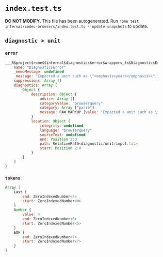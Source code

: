 # `index.test.ts`

**DO NOT MODIFY**. This file has been autogenerated. Run `rome test internal/codec-browsers/index.test.ts --update-snapshots` to update.

## `diagnostic > unit`

### `error`

```javascript
___R$project$rome$$internal$diagnostics$error$wrappers_ts$DiagnosticsError {
	name: "DiagnosticsError"
	_memoMessage: undefined
	_message: "Expected a unit such as \"<emphasis>years</emphasis>\", \"<emphasis>months</emphasis>\", \"<emphasis>days</emphasis>\", \"<emphasis>versions</emphasis>\" or \"<emphasis>major versions</emphasis>\"."
	suppressions: Array []
	diagnostics: Array [
		Object {
			description: Object {
				advice: Array []
				categoryValue: "browserquery"
				category: Array ["parse"]
				message: RAW_MARKUP {value: "Expected a unit such as \"<emphasis>years</emphasis>\", \"<emphasis>months</emphasis>\", \"<emphasis>days</emphasis>\", \"<emphasis>versions</emphasis>\" or \"<emphasis>major versions</emphasis>\"."}
			}
			location: Object {
				integrity: undefined
				language: "browserquery"
				sourceText: undefined
				end: Position 2:0
				path: RelativePath<diagnostic/unit/input.txt>
				start: Position 2:0
			}
		}
	]
}
```

### `tokens`

```javascript
Array [
	Last {
		end: ZeroIndexedNumber<4>
		start: ZeroIndexedNumber<0>
	}
	Number {
		value: 4
		end: ZeroIndexedNumber<6>
		start: ZeroIndexedNumber<5>
	}
	EOF {
		end: ZeroIndexedNumber<7>
		start: ZeroIndexedNumber<7>
	}
]
```
